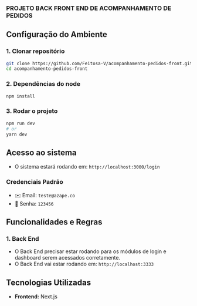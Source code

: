 ### PROJETO BACK FRONT END DE ACOMPANHAMENTO DE PEDIDOS



## Configuração do Ambiente

### 1. Clonar repositório
```sh
git clone https://github.com/Feitosa-V/acompanhamento-pedidos-front.git
cd acompanhamento-pedidos-front
```

### 2. Dependências do node
```sh
npm install
```

### 3. Rodar o projeto
```bash
npm run dev
# or
yarn dev
```

## Acesso ao sistema
- O sistema estará rodando em: `http://localhost:3000/login`

### Credenciais Padrão

- ✉️ Email: `teste@azape.co`
- 🔑 Senha: `123456`

## Funcionalidades e Regras

### 1. Back End
- O Back End precisar estar rodando para os módulos de login e dashboard serem acessados corretamente.
- O Back End vai estar rodando em: `http://localhost:3333`

## Tecnologias Utilizadas
- **Frontend:** Next.js


